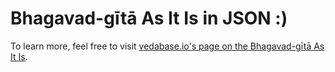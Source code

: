
# Bhagavad-gītā As It Is in JSON :)

To learn more, feel free to visit [vedabase.io's page on the Bhagavad-gītā As It Is](https://vedabase.io/en/library/bg/).